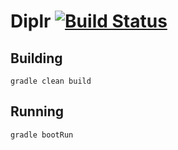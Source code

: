 Diplr [![Build Status](https://travis-ci.org/Diplr/Diplr.svg?branch=master)](https://travis-ci.org/Diplr/diplr)
===

## Building

```
gradle clean build
```

## Running

```
gradle bootRun
```